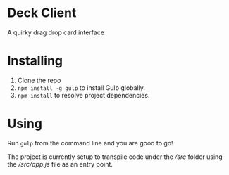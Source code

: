 # Deck Client
A quirky drag drop card interface


# Installing

1. Clone the repo
2. `npm install -g gulp` to install Gulp globally.
3. `npm install` to resolve project dependencies.

# Using

Run `gulp` from the command line and you are good to go!

The project is currently setup to transpile code under the _/src_ folder using the
_/src/app.js_ file as an entry point.

